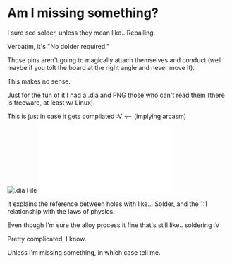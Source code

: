 Am I missing something?
==========

I sure see solder, unless they mean like.. Reballing.

Verbatim, it's "No dolder required."

Those pins aren't going to magically attach themselves and conduct (well maybe if you tolt the board at the right angle and never move it).

This makes no sense.

Just for the fun of it I had a .dia and PNG those who can't read them (there is freeware, at least w/ Linux).

This is just in case it gets compliated :V <-- (implying arcasm)

![.dia File](solder_free_with_solfer.dia "Dia moedling diagram.")
![.pdf File](solder_free_with_solfer.pdf "Dia moedling diagram.")

It explains the reference between holes with like... Solder, and the 1:1 relationship with the laws of physics.

Even though I'm sure the alloy process it fine that's still like.. soldering :V

Pretty complicated, I know.

Unless I'm missing something, in which case tell me.
